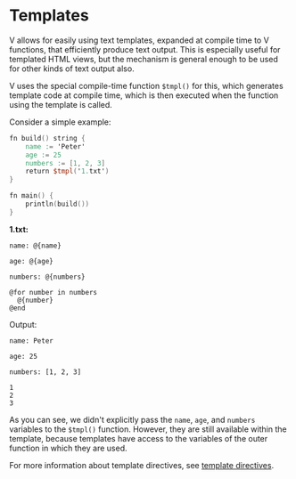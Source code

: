 # Templates

V allows for easily using text templates, expanded at compile time to V functions, 
that efficiently produce text output. 
This is especially useful for templated HTML views, but the mechanism is general enough
to be used for other kinds of text output also.

V uses the special compile-time function `$tmpl()` for this, which
generates template code at compile time, which is then executed
when the function using the template is called.

Consider a simple example:

```v ignore
fn build() string {
	name := 'Peter'
	age := 25
	numbers := [1, 2, 3]
	return $tmpl('1.txt')
}

fn main() {
	println(build())
}
```

**1.txt:**

```
name: @{name}

age: @{age}

numbers: @{numbers}

@for number in numbers
  @{number}
@end
```

Output:

```
name: Peter

age: 25

numbers: [1, 2, 3]

1
2
3
```

As you can see, we didn't explicitly pass the `name`, `age`, and `numbers` variables to the `$tmpl()` function.
However, they are still available within the template, because templates have access to the variables 
of the outer function in which they are used.

For more information about template directives, see [template directives](./directives.md).
